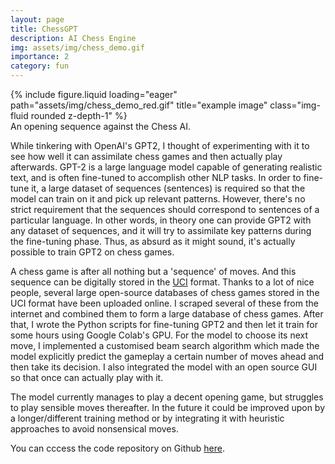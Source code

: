 ```yaml
---
layout: page
title: ChessGPT
description: AI Chess Engine
img: assets/img/chess_demo.gif
importance: 2
category: fun
---
```



<div class="row">
    <div class="col-sm mt-3 mt-md-0">
        {% include figure.liquid loading="eager" path="assets/img/chess_demo_red.gif" title="example image" class="img-fluid rounded z-depth-1" %}
    </div>
</div>
<div class="caption">
    An opening sequence against the Chess AI.
</div>


While tinkering with OpenAI's GPT2, I thought of experimenting with it to see how well it can assimilate chess games and then actually play afterwards. GPT-2 is a large language model capable of generating realistic text, and is often fine-tuned to accomplish other NLP tasks. In order to fine-tune it, a large dataset of sequences (sentences) is required so that the model can train on it and pick up relevant patterns. However, there's no strict requirement that the sequences should correspond to sentences of a particular language. In other words, in theory one can provide GPT2 with any dataset of sequences, and it will try to assimilate key patterns during the fine-tuning phase. Thus, as absurd as it might sound, it's actually possible to train GPT2 on chess games.

A chess game is after all nothing but a 'sequence' of moves. And this sequence can be digitally stored in the [UCI](https://en.wikipedia.org/wiki/Universal_Chess_Interface) format. Thanks to a lot of nice people, several large open-source databases of chess games stored in the UCI format have been uploaded online. I scraped several of these from the internet and combined them to form a large database of chess games. After that, I wrote the Python scripts for fine-tuning GPT2 and then let it train for some hours using Google Colab's GPU. For the model to choose its next move, I implemented a customised beam search algorithm which made the model explicitly predict the gameplay a certain number of moves ahead and then take its decision. I also integrated the model with an open source GUI so that once can actually play with it. 

The model currently manages to play a decent opening game, but struggles to play sensible moves thereafter. In the future it could be improved upon by a longer/different training method or by integrating it with heuristic approaches to avoid nonsensical moves.

You can cccess the code repository on Github [here](https://github.com/Vibhu04/ChessGPT).
